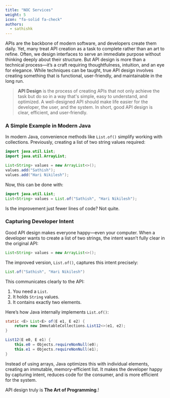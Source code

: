 ```yaml
---
title: "NOC Services"
weight: 5
icon: "fa-solid fa-check"
authors:
  - sathishk
---
```


APIs are the backbone of modern software, and developers create them daily. Yet, many treat API creation as a task to complete rather than an art to refine. Often, we design interfaces to serve an immediate purpose without thinking deeply about their structure. But API design is more than a technical process—it’s a craft requiring thoughtfulness, intuition, and an eye for elegance. While techniques can be taught, true API design involves creating something that is functional, user-friendly, and maintainable in the long run. 

> **API Design** is the process of creating APIs that not only achieve the task but do so in a way that's simple, easy to understand, and optimized. A well-designed API should make life easier for the developer, the user, and the system. In short, good API design is clear, efficient, and user-friendly.

### A Simple Example in Modern Java

In modern Java, convenience methods like `List.of()` simplify working with collections. Previously, creating a list of two string values required:

```java
import java.util.List;
import java.util.ArrayList;

List<String> values = new ArrayList<>();
values.add("Sathish");
values.add("Hari Nikilesh");
```

Now, this can be done with:

```java
import java.util.List;
List<String> values = List.of("Sathish", "Hari Nikilesh");
```

Is the improvement just fewer lines of code? Not quite.

### Capturing Developer Intent

Good API design makes everyone happy—even your computer. When a developer wants to create a list of two strings, the intent wasn’t fully clear in the original API:

```java
List<String> values = new ArrayList<>();
```

The improved version, `List.of()`, captures this intent precisely:

```java
List.of("Sathish", "Hari Nikilesh")
```

This communicates clearly to the API:

1. You need a `List`.
2. It holds `String` values.
3. It contains exactly two elements.

Here’s how Java internally implements `List.of()`:

```java
static <E> List<E> of(E e1, E e2) {
    return new ImmutableCollections.List12<>(e1, e2);
}

List12(E e0, E e1) {
    this.e0 = Objects.requireNonNull(e0);
    this.e1 = Objects.requireNonNull(e1);
}
```

Instead of using arrays, Java optimizes this with individual elements, creating an immutable, memory-efficient list. It makes the developer happy by capturing intent, reduces code for the consumer, and is more efficient for the system.

API design truly is **The Art of Programming**.!